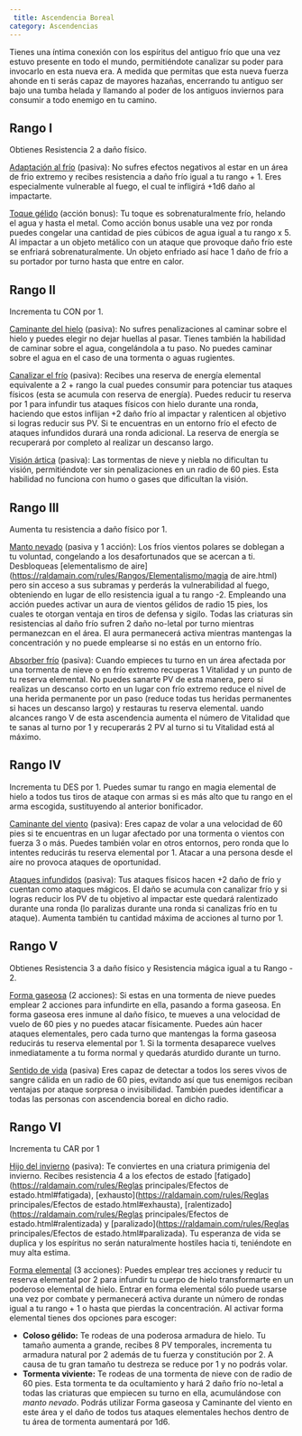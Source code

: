```yaml
---
 title: Ascendencia Boreal
category: Ascendencias
---
```


Tienes una íntima conexión con los espíritus del antiguo frío que una vez estuvo presente en todo el mundo, permitiéndote canalizar su poder para invocarlo en esta nueva era. A medida que permitas que esta nueva fuerza ahonde en ti serás capaz de mayores hazañas, encerrando tu antiguo ser bajo una tumba helada y llamando al poder de los antiguos inviernos para consumir a todo enemigo en tu camino.

## Rango I

Obtienes Resistencia 2 a daño físico.

<u>Adaptación al frío</u> (pasiva): No sufres efectos negativos al estar en un área de frio extremo y recibes resistencia a daño frío igual a tu rango + 1. Eres especialmente vulnerable al fuego, el cual te infligirá +1d6 daño al impactarte.

<u>Toque gélido</u> (acción bonus): Tu toque es sobrenaturalmente frío, helando el agua y hasta el metal. Como acción bonus usable una vez por ronda puedes congelar una cantidad de pies cúbicos de agua igual a tu rango x 5. Al impactar a un objeto metálico con un ataque que provoque daño frío este se enfriará sobrenaturalmente. Un objeto enfriado así hace 1 daño de frío a su portador por turno hasta que entre en calor.

## Rango II

Incrementa tu CON por 1.

<u>Caminante del hielo</u> (pasiva): No sufres penalizaciones al caminar sobre el hielo y puedes elegir no dejar huellas al pasar. Tienes también la habilidad de caminar sobre el agua, congelándola a tu paso. No puedes caminar sobre el agua en el caso de una tormenta o aguas rugientes.

<u>Canalizar el frío</u> (pasiva): Recibes una reserva de energía elemental equivalente a 2 + rango la cual puedes consumir para potenciar tus ataques físicos (esta se acumula con reserva de energía). Puedes reducir tu reserva por 1 para infundir tus ataques físicos con hielo durante una ronda, haciendo que estos inflijan +2 daño frío al impactar y ralenticen al objetivo si logras reducir sus PV. Si te encuentras en un entorno frío el efecto de ataques infundidos durará una ronda adicional. La reserva de energía se recuperará por completo al realizar un descanso largo.

<u>Visión ártica</u> (pasiva): Las tormentas de nieve y niebla no dificultan tu visión, permitiéndote ver sin penalizaciones en un radio de 60 pies. Esta habilidad no funciona con humo o gases que dificultan la visión.

## Rango III

Aumenta tu resistencia a daño físico por 1.

<u>Manto nevado</u> (pasiva y 1 acción): Los fríos vientos polares se doblegan a tu voluntad, congelando a los desafortunados que se acercan a ti. Desbloqueas [elementalismo de aire](https://raldamain.com/rules/Rangos/Elementalismo/magia de aire.html) pero sin acceso a sus subramas y perderás la vulnerabilidad al fuego, obteniendo en lugar de ello resistencia igual a tu rango -2. Empleando una acción puedes activar un aura de vientos gélidos de radio 15 pies, los cuales te otorgan ventaja en tiros de defensa y sigilo. Todas las criaturas sin resistencias al daño frío sufren 2 daño no-letal por turno mientras permanezcan en el área. El aura permanecerá activa mientras mantengas la concentración y no puede emplearse si no estás en un entorno frío.

<u>Absorber frío</u> (pasiva): Cuando empieces tu turno en un área afectada por una tormenta de nieve o en frío extremo recuperas 1 Vitalidad y un punto de tu reserva elemental. No puedes sanarte PV de esta manera, pero si realizas un descanso corto en un lugar con frío extremo reduce el nivel de una herida permanente por un paso (reduce todas tus heridas permanentes si haces un descanso largo) y restauras tu reserva elemental. uando alcances rango V de esta ascendencia aumenta el número de Vitalidad que te sanas al turno por 1 y recuperarás 2 PV al turno si tu Vitalidad está al máximo.

## Rango IV

Incrementa tu DES por 1. Puedes sumar tu rango en magia elemental de hielo a todos tus tiros de ataque con armas si es más alto que tu rango en el arma escogida, sustituyendo al anterior bonificador.

<u>Caminante del viento</u> (pasiva): Eres capaz de volar a una velocidad de 60 pies si te encuentras en un lugar afectado por una tormenta o vientos con fuerza 3 o más. Puedes también volar en otros entornos, pero ronda que lo intentes reducirás tu reserva elemental por 1. Atacar a una persona desde el aire no provoca ataques de oportunidad.

<u>Ataques infundidos</u> (pasiva): Tus ataques físicos hacen +2 daño de frío y cuentan como ataques mágicos. El daño se acumula con canalizar frío y si logras reducir los PV de tu objetivo al impactar este quedará ralentizado durante una ronda (lo paralizas durante una ronda si canalizas frío en tu ataque). Aumenta también tu cantidad máxima de acciones al turno por 1.

## Rango V

Obtienes Resistencia 3 a daño físico y Resistencia mágica igual a tu Rango - 2.

<u>Forma gaseosa</u> (2 acciones): Si estas en una tormenta de nieve puedes emplear 2 acciones para infundirte en ella, pasando a forma gaseosa. En forma gaseosa eres inmune al daño físico, te mueves a una velocidad de vuelo de 60 pies y no puedes atacar físicamente. Puedes aún hacer ataques elementales, pero cada turno que mantengas la forma gaseosa reducirás tu reserva elemental por 1. Si la tormenta desaparece vuelves inmediatamente a tu forma normal y quedarás aturdido durante un turno.

<u>Sentido de vida</u> (pasiva) Eres capaz de detectar a todos los seres vivos de sangre cálida en un radio de 60 pies, evitando así que tus enemigos reciban ventajas por ataque sorpresa o invisibilidad. También puedes identificar a todas las personas con ascendencia boreal en dicho radio.

## Rango VI

Incrementa tu CAR por 1

<u>Hijo del invierno</u> (pasiva): Te conviertes en una criatura primigenia del invierno. Recibes resistencia 4 a los efectos de estado [fatigado](https://raldamain.com/rules/Reglas principales/Efectos de estado.html#fatigada), [exhausto](https://raldamain.com/rules/Reglas principales/Efectos de estado.html#exhausta), [ralentizado](https://raldamain.com/rules/Reglas principales/Efectos de estado.html#ralentizada) y [paralizado](https://raldamain.com/rules/Reglas principales/Efectos de estado.html#paralizada). Tu esperanza de vida se duplica y los espíritus no serán naturalmente hostiles hacia ti, teniéndote en muy alta estima.

<u>Forma elemental</u> (3 acciones): Puedes emplear tres acciones y reducir tu reserva elemental por 2 para infundir tu cuerpo de hielo transformarte en un poderoso elemental de hielo. Entrar en forma elemental sólo puede usarse una vez por combate y permanecerá activa durante un número de rondas igual a tu rango + 1 o hasta que pierdas la concentración. Al activar forma elemental tienes dos opciones para escoger:

- **Coloso gélido:** Te rodeas de una poderosa armadura de hielo. Tu tamaño aumenta a grande, recibes 8 PV temporales, incrementa tu armadura natural por 2 además de tu fuerza y constitución por 2. A causa de tu gran tamaño tu destreza se reduce por 1 y no podrás volar.
- **Tormenta viviente:** Te rodeas de una tormenta de nieve con de radio de 60 pies. Esta tormenta te da ocultamiento y hará 2 daño frío no-letal a todas las criaturas que empiecen su turno en ella, acumulándose con *manto nevado*. Podrás utilizar Forma gaseosa y Caminante del viento en este área y el daño de todos tus ataques elementales hechos dentro de tu área de tormenta aumentará por 1d6.